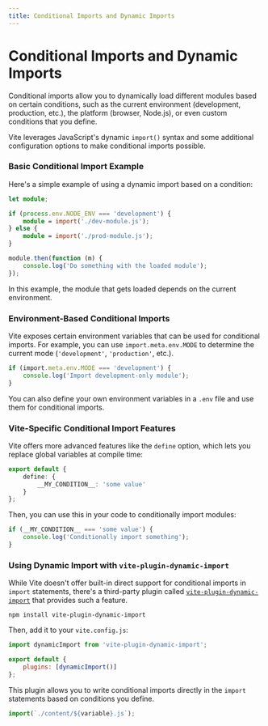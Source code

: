 ```yaml
---
title: Conditional Imports and Dynamic Imports
---
```


# Conditional Imports and Dynamic Imports

Conditional imports allow you to dynamically load different modules based on certain conditions, such as the current environment (development, production, etc.), the platform (browser, Node.js), or even custom conditions that you define.

Vite leverages JavaScript's dynamic `import()` syntax and some additional configuration options to make conditional imports possible.

### Basic Conditional Import Example

Here's a simple example of using a dynamic import based on a condition:

```ts
let module;

if (process.env.NODE_ENV === 'development') {
	module = import('./dev-module.js');
} else {
	module = import('./prod-module.js');
}

module.then(function (m) {
	console.log('Do something with the loaded module');
});
```

In this example, the module that gets loaded depends on the current environment.

### Environment-Based Conditional Imports

Vite exposes certain environment variables that can be used for conditional imports. For example, you can use `import.meta.env.MODE` to determine the current mode (`'development'`, `'production'`, etc.).

```ts
if (import.meta.env.MODE === 'development') {
	console.log('Import development-only module');
}
```

You can also define your own environment variables in a `.env` file and use them for conditional imports.

### Vite-Specific Conditional Import Features

Vite offers more advanced features like the `define` option, which lets you replace global variables at compile time:

```ts
export default {
	define: {
		__MY_CONDITION__: 'some value'
	}
};
```

Then, you can use this in your code to conditionally import modules:

```ts
if (__MY_CONDITION__ === 'some value') {
	console.log('Conditionally import something');
}
```

### Using Dynamic Import with `vite-plugin-dynamic-import`

While Vite doesn't offer built-in direct support for conditional imports in `import` statements, there's a third-party plugin called [`vite-plugin-dynamic-import`](https://www.npmjs.com/package/vite-plugin-dynamic-import) that provides such a feature.

```
npm install vite-plugin-dynamic-import
```

Then, add it to your `vite.config.js`:

```jsx
import dynamicImport from 'vite-plugin-dynamic-import';

export default {
	plugins: [dynamicImport()]
};
```

This plugin allows you to write conditional imports directly in the `import` statements based on conditions you define.

```jsx
import(`./content/${variable}.js`);
```
